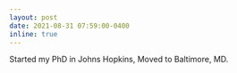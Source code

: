 ```yaml
---
layout: post
date: 2021-08-31 07:59:00-0400
inline: true
---
```


Started my PhD in Johns Hopkins, Moved to Baltimore, MD.
